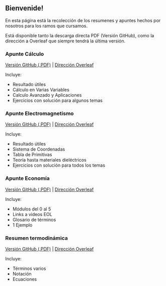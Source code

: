 ## Bienvenide!

En esta página está la recolección de los resumenes y apuntes hechos por nosotros para los ramos que cursamos. 

Está disponible tanto la descarga directa PDF (Versión GitHub), como la dirección a Overleaf que siempre tendrá la última versión.


### Apunte Cálculo

[Versión GitHub (.PDF)](https://github.com/SirCrocker/Le-Touffe/releases/download/v5.11.20/Apunte_Calculo.pdf) | 
[Dirección Overleaf](https://es.overleaf.com/read/zgqpccknccbh)

Incluye:
- Resultado útiles 
- Cálculo en Varias Variables
- Calculo Avanzado y Aplicaciones
- Ejercicios con solución para algunos temas

### Apunte Electromagnetismo

[Versión GitHub (.PDF)](https://github.com/SirCrocker/Le-Touffe/releases/download/v5.11.20/Apunte_Electro.21.34.37.pdf) | 
[Dirección Overleaf](https://es.overleaf.com/read/jgrbxgybxdvb)

Incluye:
- Resultado útiles 
- Sistema de Coordenadas
- Tabla de Primitivas
- Teoría hasta materiales dieléctricos
- Ejercicios con solución para todos los temas

### Apunte Economía

[Versión GitHub (.PDF)](https://github.com/SirCrocker/Le-Touffe/releases/download/v5.11.20/Apunte_Econo.pdf) | 
[Dirección Overleaf](https://www.overleaf.com/read/bhgfgpwdxwhf)

Incluye:
- Módulos del 0 al 5
- Links a videos EOL
- Glosario de términos
- 1 Ejemplo

### Resumen termodinámica

[Versión GitHub (.PDF)](https://github.com/SirCrocker/Le-Touffe/releases/download/v5.11.20/Termodinamica.pdf) | 
[Dirección Overleaf](https://www.overleaf.com/read/fjkwbxggwtvs)

Incluye:
- Términos varios
- Notación
- Ecuaciones
